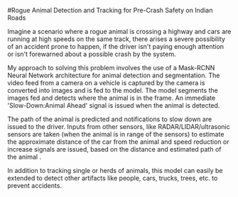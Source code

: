 #Rogue Animal Detection and Tracking for Pre-Crash Safety on Indian Roads

Imagine a scenario where a rogue animal is crossing a highway and cars are running at high speeds on the same track, there arises a severe possibility of an accident prone to happen, if the driver isn't paying enough attention or isn't forewarned about a possible crash by the system.

My approach to solving this problem involves the use of a Mask-RCNN Neural Network architecture for animal detection and segmentation. The video feed from a camera on a vehicle is captured by the camera is converted into images and is fed to the model. The model segments the images fed and detects where the animal is in the frame. An immediate 'Slow-Down:Animal Ahead' signal is issued when the animal is detected.

The path of the animal is predicted and notifications to slow down are issued to the driver. Inputs from other sensors, like RADAR/LIDAR/ultrasonic sensors are taken (when the animal is in range of the sensors) to estimate the approximate distance of the car from the animal and speed reduction or increase signals are issued, based on the distance and estimated path of the animal .

In addition to tracking single or herds of animals, this model can easily be extended to detect other artifacts like people, cars, trucks, trees, etc. to prevent accidents. 
